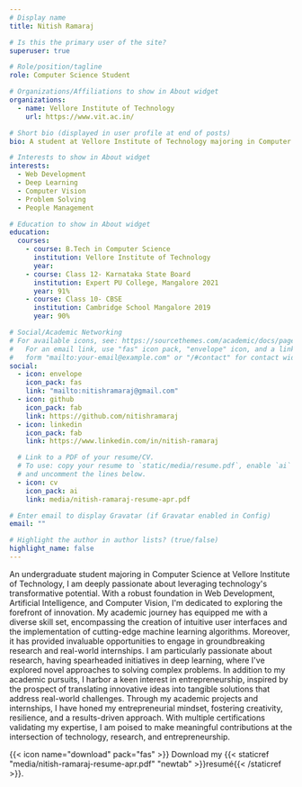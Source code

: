 ```yaml
---
# Display name
title: Nitish Ramaraj

# Is this the primary user of the site?
superuser: true

# Role/position/tagline
role: Computer Science Student

# Organizations/Affiliations to show in About widget
organizations:
  - name: Vellore Institute of Technology
    url: https://www.vit.ac.in/

# Short bio (displayed in user profile at end of posts)
bio: A student at Vellore Institute of Technology majoring in Computer Science, passionate about building projects that solve real-world problems in the domains of Web Development, Artificial Intelligence, and Computer Vision.

# Interests to show in About widget
interests:
  - Web Development
  - Deep Learning
  - Computer Vision
  - Problem Solving
  - People Management

# Education to show in About widget
education:
  courses:
    - course: B.Tech in Computer Science
      institution: Vellore Institute of Technology
      year:
    - course: Class 12- Karnataka State Board
      institution: Expert PU College, Mangalore 2021
      year: 91%
    - course: Class 10- CBSE
      institution: Cambridge School Mangalore 2019
      year: 90%

# Social/Academic Networking
# For available icons, see: https://sourcethemes.com/academic/docs/page-builder/#icons
#   For an email link, use "fas" icon pack, "envelope" icon, and a link in the
#   form "mailto:your-email@example.com" or "/#contact" for contact widget.
social:
  - icon: envelope
    icon_pack: fas
    link: "mailto:nitishramaraj@gmail.com"
  - icon: github
    icon_pack: fab
    link: https://github.com/nitishramaraj
  - icon: linkedin
    icon_pack: fab
    link: https://www.linkedin.com/in/nitish-ramaraj

  # Link to a PDF of your resume/CV.
  # To use: copy your resume to `static/media/resume.pdf`, enable `ai` icons in `params.toml`,
  # and uncomment the lines below.
  - icon: cv
    icon_pack: ai
    link: media/nitish-ramaraj-resume-apr.pdf

# Enter email to display Gravatar (if Gravatar enabled in Config)
email: ""

# Highlight the author in author lists? (true/false)
highlight_name: false
---
```


An undergraduate student majoring in Computer Science at Vellore Institute of Technology, I am deeply passionate about leveraging technology's transformative potential. With a robust foundation in Web Development, Artificial Intelligence, and Computer Vision, I'm dedicated to exploring the forefront of innovation. My academic journey has equipped me with a diverse skill set, encompassing the creation of intuitive user interfaces and the implementation of cutting-edge machine learning algorithms. Moreover, it has provided invaluable opportunities to engage in groundbreaking research and real-world internships. I am particularly passionate about research, having spearheaded initiatives in deep learning, where I've explored novel approaches to solving complex problems. In addition to my academic pursuits, I harbor a keen interest in entrepreneurship, inspired by the prospect of translating innovative ideas into tangible solutions that address real-world challenges. Through my academic projects and internships, I have honed my entrepreneurial mindset, fostering creativity, resilience, and a results-driven approach. With multiple certifications validating my expertise, I am poised to make meaningful contributions at the intersection of technology, research, and entrepreneurship.

{{< icon name="download" pack="fas" >}} Download my {{< staticref "media/nitish-ramaraj-resume-apr.pdf" "newtab" >}}resumé{{< /staticref >}}.
